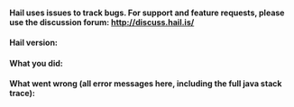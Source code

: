 #### Hail uses issues to track bugs. For support and feature requests, please use the discussion forum: http://discuss.hail.is/

#### Hail version:

#### What you did:

#### What went wrong (all error messages here, including the full java stack trace):
